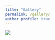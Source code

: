 ```yaml
---
title: "Gallery"
permalink: /gallery/
author_profile: true
---
```


<img src='/MingyuYan-ICT/images/500x300.png'>
